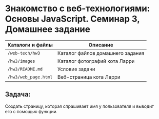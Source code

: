 # Знакомство с веб-технологиями: Основы JavaScript. Семинар 3, Домашнее задание

Каталоги и файлы     | Описание
---------------------|--------------------------------------
`/web-tech/hw3`      | Каталог файлов домашнего задания
`/hw3/images`	     | Каталог фотографий кота Ларри
`/hw3/README.md`     | Условие задачи
`/hw3/web_page.html` | Веб-страница кота Ларри


## Задача:

Создать страницу, которая спрашивает имя у пользователя и выводит его с помощью функции.
